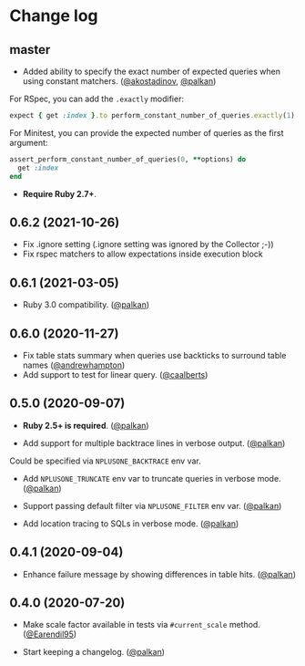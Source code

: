 # Change log

## master

- Added ability to specify the exact number of expected queries when using constant matchers. ([@akostadinov][], [@palkan][])

For RSpec, you can add the `.exactly` modifier:

```ruby
expect { get :index }.to perform_constant_number_of_queries.exactly(1)
```

For Minitest, you can provide the expected number of queries as the first argument:

```ruby
assert_perform_constant_number_of_queries(0, **options) do
  get :index
end
```

- **Require Ruby 2.7+**.

## 0.6.2 (2021-10-26)

- Fix .ignore setting (.ignore setting was ignored by the Collector ;-))
- Fix rspec matchers to allow expectations inside execution block

## 0.6.1 (2021-03-05)

- Ruby 3.0 compatibility. ([@palkan][])

## 0.6.0 (2020-11-27)

- Fix table stats summary when queries use backticks to surround table names ([@andrewhampton][])
- Add support to test for linear query. ([@caalberts][])

## 0.5.0 (2020-09-07)

- **Ruby 2.5+ is required**. ([@palkan][])

- Add support for multiple backtrace lines in verbose output. ([@palkan][])

Could be specified via `NPLUSONE_BACKTRACE` env var.

- Add `NPLUSONE_TRUNCATE` env var to truncate queries in verbose mode. ([@palkan][])

- Support passing default filter via `NPLUSONE_FILTER` env var. ([@palkan][])

- Add location tracing to SQLs in verbose mode. ([@palkan][])

## 0.4.1 (2020-09-04)

- Enhance failure message by showing differences in table hits. ([@palkan][])

## 0.4.0 (2020-07-20)

- Make scale factor available in tests via `#current_scale` method. ([@Earendil95][])

- Start keeping a changelog. ([@palkan][])

[@Earendil95]: https://github.com/Earendil95
[@palkan]: https://github.com/palkan
[@caalberts]: https://github.com/caalberts
[@andrewhampton]: https://github.com/andrewhampton
[@akostadinov]: https://github.com/akostadinov
